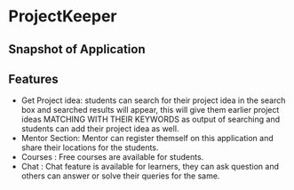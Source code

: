 
# ProjectKeeper

## Snapshot of Application






## Features

- Get Project idea: students can search for their project idea in the search box and searched results will appear, this will give them earlier project ideas MATCHING WITH THEIR KEYWORDS as output of searching and students can add their project idea as well.
- Mentor Section: Mentor can register themself on this application and share their locations for the students.
- Courses : Free courses are available for students.
- Chat : Chat feature is available for learners, they can ask question and others can answer or solve their queries for the same.
